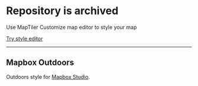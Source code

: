 # Repository is archived

Use MapTiler Customize map editor to style your map

[Try style editor](https://cloud.maptiler.com/maps/editor)

---

## Mapbox Outdoors

Outdoors style for [Mapbox Studio](https://github.com/mapbox/mapbox-studio).
